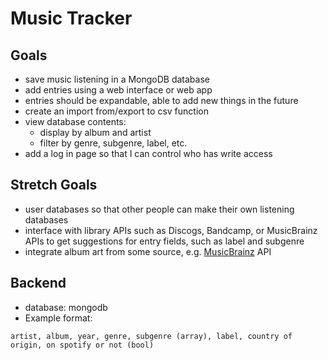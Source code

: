 # Music Tracker

## Goals

- save music listening in a MongoDB database
- add entries using a web interface or web app
- entries should be expandable, able to add new things in the future
- create an import from/export to csv function
- view database contents:
  - display by album and artist
  - filter by genre, subgenre, label, etc.
- add a log in page so that I can control who has write access

## Stretch Goals

- user databases so that other people can make their own listening databases
- interface with library APIs such as Discogs, Bandcamp, or MusicBrainz APIs to get suggestions for entry fields, such as label and subgenre
- integrate album art from some source, e.g. [MusicBrainz](https://musicbrainz.org/doc/Cover_Art_Archive/API) API

## Backend

- database: mongodb
- Example format:

```csv
artist, album, year, genre, subgenre (array), label, country of origin, on spotify or not (bool)
```
